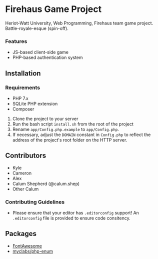 # Firehaus Game Project

Heriot-Watt University, Web Programming, Firehaus team game project. Battle-royale-esque (spin-off).

### Features

-   JS-based client-side game
-   PHP-based authentication system

## Installation

### Requirements

-   PHP 7.x
-   SQLite PHP extension
-   Composer


1.  Clone the project to your server
2.  Run the bash script `install.sh` from the root of the project
3.  Rename `app/Config.php.example` to `app/Config.php`.
4.  If necessary, adjust the `DOMAIN` constant in `Config.php` to reflect the address of the project's root folder on the HTTP server.

## Contributors

-   Kyle
-   Cameron
-   Alex
-   Calum Shepherd (@calum.shep)
-   Other Calum

### Contributing Guidelines

-   Please ensure that your editor has `.editorconfig` support! An `.editorconfig` file is provided to ensure code consitency.

## Packages

-   [FontAwesome](https://fontawesome.com/)
-   [myclabs/php-enum](https://github.com/myclabs/php-enum)
